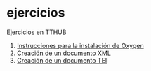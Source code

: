 # ejercicios
Ejercicios en TTHUB

1. [Instrucciones para la instalación de Oxygen](https://tthub-repo.github.io/ejercicios/1.Instrucciones-instalacion-oXygen)
2. [Creación de un documento XML](https://tthub-repo.github.io/ejercicios/2.Creacion-doc-xml)
3. [Creación de un documento TEI](https://tthub-repo.github.io/ejercicios/3.Creacion-doc-tei)

